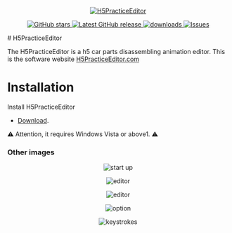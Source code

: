 <p align="center">
<a href="https://github.com/arvin0/H5PracticeEditor" target="_blank">
<img align="center" alt="H5PracticeEditor" src="https://github.com/arvin0/H5PracticeEditor-Website/blob/master/img/apple-icon-152x152.png" />
</a>
</p>
<p align="center">
   <a href="https://github.com/arvin0/H5PracticeEditor/stargazers" target="_blank">
        <img src="https://img.shields.io/github/stars/arvin0/H5PracticeEditor.svg" 
             alt="GitHub stars">
    </a>
    <a href="https://github.com/arvin0/H5PracticeEditor/releases/latest" target="_blank">
      <img src="https://img.shields.io/github/release/arvin0/H5PracticeEditor.svg" 
           alt="Latest GitHub release" >
    </a>
    <a href="https://github.com/arvin0/H5PracticeEditor/releases" target="_blank">
        <img src="https://img.shields.io/github/downloads/arvin0/H5PracticeEditor/total.svg"
             alt="downloads">
    </a>
    <a href="https://github.com/arvin0/H5PracticeEditor/issues" target="_blank">
        <img src="https://img.shields.io/github/issues/arvin0/H5PracticeEditor.svg" 
             alt="Issues" >
    </a>
   
</p>
# H5PracticeEditor

The H5PracticeEditor is a h5 car parts disassembling animation editor. 
This is the software website <a href="http://139.196.58.114:8036/index.html" target="_blank">H5PracticeEditor.com</a>

# Installation

Install H5PracticeEditor
* [Download](https://github.com/arvin0/H5PracticeEditor/releases).
<p>
<g-emoji ios-version="6.0" fallback-src="https://assets-cdn.github.com/images/icons/emoji/unicode/26a0.png" alias="warning">⚠️</g-emoji> Attention, it requires Windows Vista or above1.
 <g-emoji ios-version="6.0" fallback-src="https://assets-cdn.github.com/images/icons/emoji/unicode/26a0.png" alias="warning">⚠️</g-emoji>
</p>


<h3>Other images</h3>

<p align="center">
 <img align="center" alt="start up" src="https://github.com/arvin0/H5PracticeEditor-Website/blob/master/screenshots/h1.gif" />
</p>

<p align="center">
 <img align="center" alt="editor" src="https://github.com/arvin0/H5PracticeEditor-Website/blob/master/screenshots/h2.gif" />
 </p>
 <p align="center">
 <img align="center" alt="editor" src="https://github.com/arvin0/H5PracticeEditor-Website/blob/master/screenshots/h3.gif" />
 </p>
 <p align="center">
 <img align="center" alt="option" src="https://github.com/arvin0/H5PracticeEditor-Website/blob/master/screenshots/h4.gif" />
 </p>
 <p align="center">
 <img align="center" alt="keystrokes" src="https://github.com/arvin0/H5PracticeEditor-Website/blob/master/screenshots/h5.gif" />
 </p>
